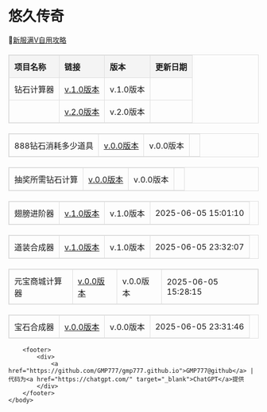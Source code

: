 <html lang="zh-CN">
    <head>
        <meta charset="UTF-8">
        <style>
            footer {
                text-align: center;
                font-size: 14px;
                padding: 15px 10px;
                background-color: #f8f8f8;
                color: #333;
                border-top: 1px solid #ddd;
                margin-top: 40px;
            }
            footer a {
                color: #007aff; /* iPhone蓝色链接风格 */
                text-decoration: none;
                margin: 0 5px;
            }
            footer a:hover {
                text-decoration: underline;
            }
            table {
                width: 100%;
                border-collapse: collapse;
                margin-top: 20px;
            }
            table, th, td {
                border: 1px solid #ddd;
            }
            th, td {
                padding: 10px;
                text-align: left;
            }
            th {
                background-color: #f4f4f4;
            }
        </style>
    </head>
    <body>
        <h1>悠久传奇</h1>
        <p>📖<a href="https://github.com/GMP777/gmp777.github.io/wiki/%E6%82%A0%E4%B9%85%E4%BC%A0%E5%A5%87%E6%96%B0%E6%9C%8D%E6%BB%A1V" target="_blank">新服满V自用攻略</a></p>
        <table>
            <tr>
                <th>项目名称</th>
                <th>链接</th>
                <th>版本</th>
                <th>更新日期</th>
            </tr>
            <tr>
                <td>钻石计算器</td>
                <td><a href="https://gmp777.github.io/jsq1.html" target="_blank">v.1.0版本</a></td>
                <td>v.1.0版本</td>
                <td></td>
            </tr>
            <tr>
                <td></td>
                <td><a href="https://gmp777.github.io/jsq2.html" target="_blank">v.2.0版本</a></td>
                <td>v.2.0版本</td>
                <td></td>
            </tr>
        </table>
        <table>
            <tr>
                <td>888钻石消耗多少道具</td>
                <td><a href="https://gmp777.github.io/888.html" target="_blank">v.0.0版本</a></td>
                <td>v.0.0版本</td>
                <td></td>
            </tr>
        </table>
        <table>
            <tr>
                <td>抽奖所需钻石计算</td>
                <td><a href="https://gmp777.github.io/roll.html" target="_blank">v.0.0版本</a></td>
                <td>v.0.0版本</td>
                <td></td>
            </tr>
        </table>
        <table>
            <tr>
                <td>翅膀进阶器</td>
                <td><a href="https://gmp777.github.io/jsq3.html" target="_blank">v.1.0版本</a></td>
                <td>v.1.0版本</td>
                <td>2025-06-05 15:01:10</td>
            </tr>
        </table>
        <table>
            <tr>
                <td>道装合成器</td>
                <td><a href="https://gmp777.github.io/jsq4.html" target="_blank">v.1.0版本</a></td>
                <td>v.1.0版本</td>
                <td>2025-06-05 23:32:07</td>
            </tr>
        </table>
        <table>
            <tr>
                <td>元宝商城计算器</td>
                <td><a href="https://gmp777.github.io/shop.html" target="_blank">v.0.0版本</a></td>
                <td>v.0.0版本</td>
                <td>2025-06-05 15:28:15</td>
            </tr>
        </table>
        <table>
            <tr>
                <td>宝石合成器</td>
                <td><a href="https://gmp777.github.io/jsq5.html" target="_blank">v.0.0版本</a></td>
                <td>v.0.0版本</td>
                <td>2025-06-05 23:31:46</td>
            </tr>
        </table>

        <footer>
            <div>
                <a href="https://github.com/GMP777/gmp777.github.io">GMP777@github</a> | 代码为<a href="https://chatgpt.com/" target="_blank">ChatGPT</a>提供
            </div>
        </footer>
    </body>
</html>
